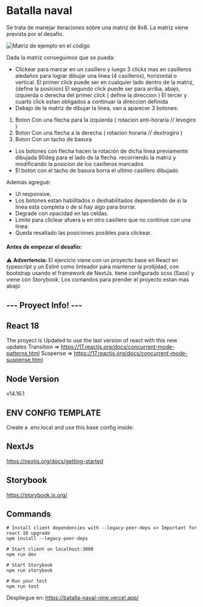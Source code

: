 # Batalla naval
Se trata de manejar iteraciones sobre una matriz de 8x8.
La matriz viene prevista por el desafio.

![Matriz de ejemplo en el código](https://i.imgur.com/fIkm8gX.png)

Dada la matriz conseguimos que se pueda:
* Clickear para marcar en un casillero y luego 3 clicks mas en casilleros aledaños para lograr dibujar una linea (4 casilleros), horizontal o vertical.
El primer click puede ser en cualquier lado dentro de la matriz, (define la posicion)
El segundo click puede ser para arriba, abajo, izquierda o derecha del primer click ( define la direccion )
El tercer y cuarto click estan obligados a continuar la direccion definida
* Debajo de la matriz de dibujar la linea, van a aparecer 3 botones: 
1) Boton Con una flecha para la izquierda ( rotacion anti-horaria // levogiro )
2) Boton Con una flecha a la derecha ( rotacion horaria // dextrogiro )
3) Boton Con un tacho de basura

* Los botones con flecha hacen la rotación de dicha linea previamente dibujada 90deg para el lado de la flecha. recorriendo la matriz y modificando la posicion de los casilleros marcados
* El boton con el tacho de basura borra el ultimo casillero dibujado

Además agregué:

* UI responsive.
* Los botones estan habilitados o deshabilitados dependiendo de si la linea esta completa o de si hay algo para borrar.
* Degrade con opacidad en las celdas.
* Limite para cliclear afuera u en otro casillero que no continue con una linea.
* Queda resaltado las posiciones posibles para clickear.



#### Antes de empezar el desafio:
:warning: **Advertencia:** El ejercicio viene con un proyecto base en React en typescript y un Eslint como linteador para mantener la prolijidad, con bootstrap usando el framework de NextJs. tiene configurado scss (Sass) y viene con Storybook. Los comandos para prender el proyecto estan mas abajo

## --- Proyect Info! ---

## React 18
The proyect is Updated to use the last version of react with this new updates
Transition => https://17.reactjs.org/docs/concurrent-mode-patterns.html
Suspense => https://17.reactjs.org/docs/concurrent-mode-suspense.html

## Node Version
v14.16.1
  
## ENV CONFIG TEMPLATE
Create a .env.local and use this base config inside:
  
## NextJs
https://nextjs.org/docs/getting-started

## Storybook
https://storybook.js.org/

## Commands

```
# Install client dependencies with --legacy-peer-deps => Important for react 18 upgrade
npm install --legacy-peer-deps

# Start client on localhost:3000
npm run dev

# Start Storybook
npm run storybook

# Run your test
npm run test
```

Despliegue en: https://batalla-naval-nine.vercel.app/
